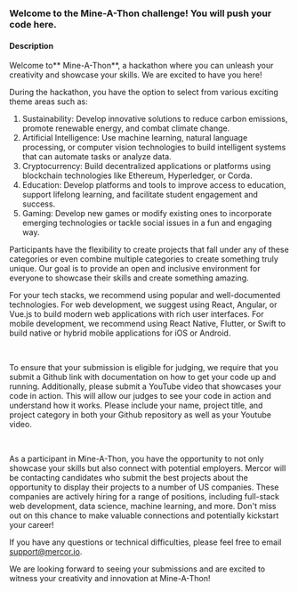 ### Welcome to the Mine-A-Thon challenge! You will push your code here.

#### Description
Welcome to** Mine-A-Thon**, a hackathon where you can unleash your creativity and showcase your skills. We are excited to have you here!<br>

 During the hackathon, you have the option to select from various exciting theme areas such as:

1. Sustainability: Develop innovative solutions to reduce carbon emissions, promote renewable energy, and combat climate change.
2. Artificial Intelligence: Use machine learning, natural language processing, or computer vision technologies to build intelligent systems that can automate tasks or analyze data.
3. Cryptocurrency: Build decentralized applications or platforms using blockchain technologies like Ethereum, Hyperledger, or Corda.
4. Education: Develop platforms and tools to improve access to education, support lifelong learning, and facilitate student engagement and success.
5. Gaming: Develop new games or modify existing ones to incorporate emerging technologies or tackle social issues in a fun and engaging way.

<!-- -->



Participants have the flexibility to create projects that fall under any of these categories or even combine multiple categories to create something truly unique. Our goal is to provide an open and inclusive environment for everyone to showcase their skills and create something amazing.

For your tech stacks, we recommend using popular and well-documented technologies. For web development, we suggest using React, Angular, or Vue.js to build modern web applications with rich user interfaces. For mobile development, we recommend using React Native, Flutter, or Swift to build native or hybrid mobile applications for iOS or Android.

<br>

 To ensure that your submission is eligible for judging, we require that you submit a Github link with documentation on how to get your code up and running. Additionally, please submit a YouTube video that showcases your code in action. This will allow our judges to see your code in action and understand how it works. Please include your name, project title, and project category in both your Github repository as well as your Youtube video.

<br>

 As a participant in Mine-A-Thon, you have the opportunity to not only showcase your skills but also connect with potential employers. Mercor will be contacting candidates who submit the best projects about the opportunity to display their projects to a number of US companies. These companies are actively hiring for a range of positions, including full-stack web development, data science, machine learning, and more. Don't miss out on this chance to make valuable connections and potentially kickstart your career!

If you have any questions or technical difficulties, please feel free to email support@mercor.io.<br>

 We are looking forward to seeing your submissions and are excited to witness your creativity and innovation at Mine-A-Thon!

